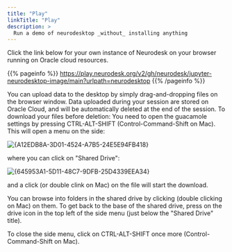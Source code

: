 ```yaml
---
title: "Play"
linkTitle: "Play"
description: >
  Run a demo of neurodesktop _without_ installing anything
---
```


Click the link below for your own instance of Neurodesk on your browser running on Oracle cloud resources.

{{% pageinfo %}}
https://play.neurodesk.org/v2/gh/neurodesk/jupyter-neurodesktop-image/main?urlpath=neurodesktop
{{% /pageinfo %}}

You can upload data to the desktop by simply drag-and-dropping files on the browser window. Data uploaded during your session are stored on Oracle Cloud, and will be automatically deleted at the end of the session. To download your files before deletion: You need to open the guacamole settings by pressing CTRL-ALT-SHIFT (Control-Command-Shift on Mac). This will open a menu on the side:

![{A12EDB8A-3D01-4524-A7B5-24E5E94FB418}](https://user-images.githubusercontent.com/4021595/160577828-0f8ba04e-aed7-4c26-a8d2-baf6c4be317a.png)


where you can click on "Shared Drive":

![{645953A1-5D11-48C7-9DFB-25D4339EEA34}](https://user-images.githubusercontent.com/4021595/160577926-06e48896-9301-426a-b7d5-9d3b2df14504.png)

and a click (or double clink on Mac) on the file will start the download.

You can browse into folders in the shared drive by clicking (double clicking on Mac) on them. To get back to the base of the shared drive, press on the drive icon in the top left of the side menu (just below the "Shared Drive" title).

To close the side menu, click on CTRL-ALT-SHIFT once more (Control-Command-Shift on Mac).

